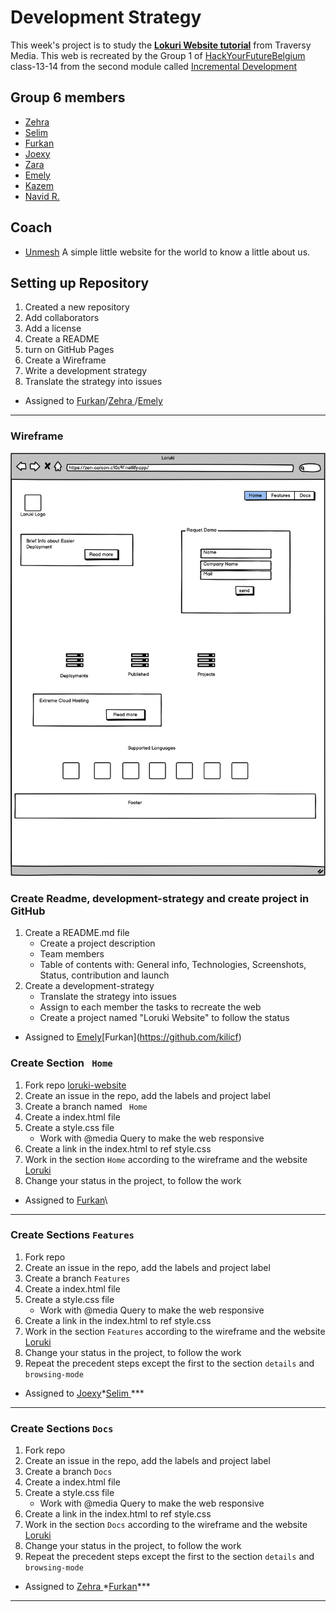 # Development Strategy

This week's project is to study the **[Lokuri Website tutorial](https://zen-carson-c10c9f.netlify.app/)** from Traversy Media.
This web is recreated by the Group 1 of [HackYourFutureBelgium](https://hackyourfuture.be/) class-13-14 from the second module called [Incremental Development](https://github.com/HackYourFutureBelgium/incremental-development)

## Group 6 members

- [Zehra ](https://github.com/zehrayelkenci)
- [Selim ](https://github.com/selimensar)
- [Furkan](https://github.com/kilicf)
- [Joexy](https://github.com/Joexy1990)
- [Zara](https://github.com/zaraana)
- [Emely](https://github.com/emelysalmeron)
- [Kazem](#)
- [Navid R.](#)

## Coach

- [Unmesh](https://github.com/unmeshvrije)
  A simple little website for the world to know a little about us.

## Setting up Repository

1. Created a new repository
1. Add collaborators
1. Add a license
1. Create a README
1. turn on GitHub Pages
1. Create a Wireframe
1. Write a development strategy
1. Translate the strategy into issues

- Assigned to [Furkan](https://github.com/kilicf)/[Zehra ](https://github.com/zehrayelkenci)/[Emely](https://github.com/emelysalmeron)

---

### Wireframe

![wireframe](imeges/New%20Wireframe%201.png)

### Create Readme, development-strategy and create project in GitHub

1. Create a README.md file
   - Create a project description
   - Team members
   - Table of contents with: General info, Technologies, Screenshots, Status, contribution and launch
2. Create a development-strategy
   - Translate the strategy into issues
   - Assign to each member the tasks to recreate the web
   - Create a project named "Loruki Website" to follow the status

- Assigned to [Emely](https://github.com/emelysalmeron)\[Furkan](https://github.com/kilicf)

### Create Section ` Home`

1. Fork repo [loruki-website](https://github.com/kilicf/loruki-website)
1. Create an issue in the repo, add the labels and project label
1. Create a branch named ` Home`
1. Create a index.html file
1. Create a style.css file
   - Work with @media Query to make the web responsive
1. Create a link in the index.html to ref style.css
1. Work in the section `Home` according to the wireframe and the website [Loruki](https://zen-carson-c10c9f.netlify.app/)
1. Change your status in the project, to follow the work

- Assigned to [Furkan](https://github.com/kilicf)\

---

### Create Sections `Features`

1. Fork repo
1. Create an issue in the repo, add the labels and project label
1. Create a branch `Features`
1. Create a index.html file
1. Create a style.css file
   - Work with @media Query to make the web responsive
1. Create a link in the index.html to ref style.css
1. Work in the section `Features` according to the wireframe and the website [Loruki](https://zen-carson-c10c9f.netlify.app/)
1. Change your status in the project, to follow the work
1. Repeat the precedent steps except the first to the section `details` and `browsing-mode`

- Assigned to [Joexy](https://github.com/Joexy1990)\*[Selim ](https://github.com/selimensar)\*\*\*

---

### Create Sections `Docs`

1. Fork repo
1. Create an issue in the repo, add the labels and project label
1. Create a branch `Docs`
1. Create a index.html file
1. Create a style.css file
   - Work with @media Query to make the web responsive
1. Create a link in the index.html to ref style.css
1. Work in the section `Docs` according to the wireframe and the website [Loruki](https://zen-carson-c10c9f.netlify.app/)
1. Change your status in the project, to follow the work
1. Repeat the precedent steps except the first to the section `details` and `browsing-mode`

- Assigned to [Zehra ](https://github.com/zehrayelkenci)\*[Furkan](https://github.com/kilicf)\*\*\*

---

